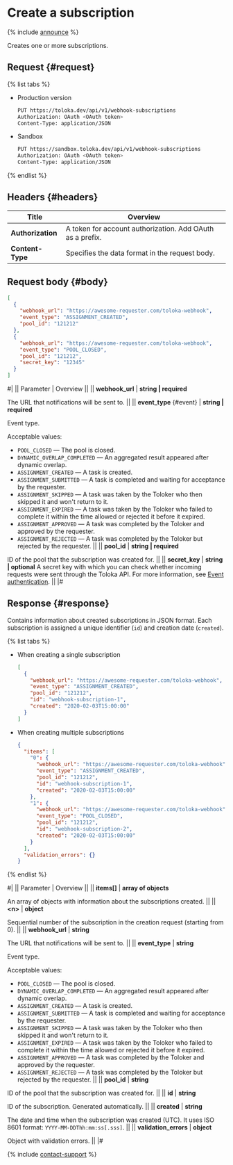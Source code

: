 # Create a subscription

{% include [announce](../_includes/announce.md) %}

Creates one or more subscriptions.

## Request {#request}

{% list tabs %}

- Production version

    ```bash
    PUT https://toloka.dev/api/v1/webhook-subscriptions
    Authorization: OAuth <OAuth token>
    Content-Type: application/JSON
    ```

- Sandbox

    ```bash
    PUT https://sandbox.toloka.dev/api/v1/webhook-subscriptions
    Authorization: OAuth <OAuth token>
    Content-Type: application/JSON
    ```

{% endlist %}

## Headers {#headers}

Title | Overview
----- | -----
**Authorization** | A token for account authorization. Add OAuth as a prefix.
**Content-Type** | Specifies the data format in the request body.

## Request body {#body}

```json
[
  {
    "webhook_url": "https://awesome-requester.com/toloka-webhook",
    "event_type": "ASSIGNMENT_CREATED",
    "pool_id": "121212"
  },
  {
    "webhook_url": "https://awesome-requester.com/toloka-webhook",
    "event_type": "POOL_CLOSED",
    "pool_id": "121212",
    "secret_key": "12345"
  }
]
```

#|
|| Parameter | Overview ||
|| **webhook_url** | **string \| required**

The URL that notifications will be sent to. ||
|| **event_type** {#event} | **string \| required**

Event type.

Acceptable values:

- `POOL_CLOSED` — The pool is closed.
- `DYNAMIC_OVERLAP_COMPLETED` — An aggregated result appeared after dynamic overlap.
- `ASSIGNMENT_CREATED` — A task is created.
- `ASSIGNMENT_SUBMITTED` — A task is completed and waiting for acceptance by the requester.
- `ASSIGNMENT_SKIPPED` — A task was taken by the Toloker who then skipped it and won't return to it.
- `ASSIGNMENT_EXPIRED` — A task was taken by the Toloker who failed to complete it within the time allowed or rejected it before it expired.
- `ASSIGNMENT_APPROVED` — A task was completed by the Toloker and approved by the requester.
- `ASSIGNMENT_REJECTED` — A task was completed by the Toloker but rejected by the requester. ||
|| **pool_id** | **string \| required**

ID of the pool that the subscription was created for. ||
|| **secret_key** | **string \| optional**
A secret key with which you can check whether incoming requests were sent through the Toloka API. For more information, see [Event authentication](authentication.md). ||
|#

## Response {#response}

Contains information about created subscriptions in JSON format. Each subscription is assigned a unique identifier (`id`) and creation date (`created`).

{% list tabs %}

- When creating a single subscription

    ```json
    [
      {
        "webhook_url": "https://awesome-requester.com/toloka-webhook",
        "event_type": "ASSIGNMENT_CREATED",
        "pool_id": "121212",
        "id": "webhook-subscription-1",
        "created": "2020-02-03T15:00:00"
      }
    ]
    ```

- When creating multiple subscriptions

    ```json
    {
      "items": [
        "0": {
          "webhook_url": "https://awesome-requester.com/toloka-webhook",
          "event_type": "ASSIGNMENT_CREATED",
          "pool_id": "121212",
          "id": "webhook-subscription-1",
          "created": "2020-02-03T15:00:00"
        },
        "1": {
          "webhook_url": "https://awesome-requester.com/toloka-webhook",
          "event_type": "POOL_CLOSED",
          "pool_id": "121212",
          "id": "webhook-subscription-2",
          "created": "2020-02-03T15:00:00"
        }
      ],
      "validation_errors": {}
    }
    ```

{% endlist %}

#|
|| Parameter | Overview ||
|| **items[]** | **array of objects**

An array of objects with information about the subscriptions created. ||
|| **\<n\>** | **object**

Sequential number of the subscription in the creation request (starting from 0). ||
|| **webhook_url** | **string**

The URL that notifications will be sent to. ||
|| **event_type** | **string**

Event type.

Acceptable values:

- `POOL_CLOSED` — The pool is closed.
- `DYNAMIC_OVERLAP_COMPLETED` — An aggregated result appeared after dynamic overlap.
- `ASSIGNMENT_CREATED` — A task is created.
- `ASSIGNMENT_SUBMITTED` — A task is completed and waiting for acceptance by the requester.
- `ASSIGNMENT_SKIPPED` — A task was taken by the Toloker who then skipped it and won't return to it.
- `ASSIGNMENT_EXPIRED` — A task was taken by the Toloker who failed to complete it within the time allowed or rejected it before it expired.
- `ASSIGNMENT_APPROVED` — A task was completed by the Toloker and approved by the requester.
- `ASSIGNMENT_REJECTED` — A task was completed by the Toloker but rejected by the requester. ||
|| **pool_id** | **string**

ID of the pool that the subscription was created for. ||
|| **id** | **string**

ID of the subscription. Generated automatically. ||
|| **created** | **string**

The date and time when the subscription was created (UTC). It uses ISO 8601 format: `YYYY-MM-DDThh:mm:ss[.sss]`. ||
|| **validation_errors** | **object**

Object with validation errors. ||
|#

{% include [contact-support](../../guide/_includes/contact-support.md) %}
